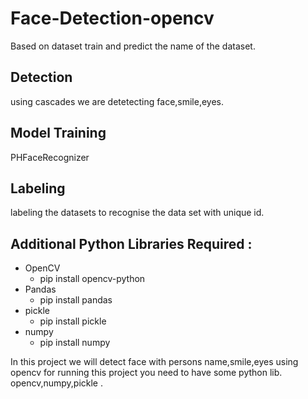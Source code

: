 # Face-Detection-opencv

Based on dataset train and predict the name of the dataset.

## Detection
using cascades we are detetecting face,smile,eyes.

## Model Training
PHFaceRecognizer

## Labeling
labeling the datasets  to recognise the data set with unique id. 

## Additional Python Libraries Required :
- OpenCV
     * pip install opencv-python
- Pandas
    * pip install pandas
- pickle
    * pip install pickle
- numpy
    * pip install numpy


In this project we will detect face with persons name,smile,eyes  using opencv for running this project you need to have some python lib. opencv,numpy,pickle .
